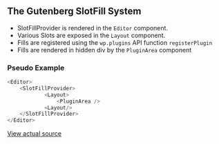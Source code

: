 
## The Gutenberg SlotFill System  ##
* SlotFillProvider is rendered in the `Editor` component.
* Various Slots are exposed in the `Layout` component.
* Fills are registered using the `wp.plugins` API function `registerPlugin`
* Fills are rendered in hidden div by the `PluginArea` component

  
### Pseudo Example ###
```js
<Editor>
    <SlotFillProvider>
            <Layout> 
                <PluginArea />
            <Layout/>
    </SlotFillProvider>
</Editor>
```
[View actual source](https://github.com/WordPress/gutenberg/blob/master/packages/edit-post/src/editor.js)

